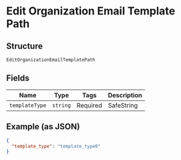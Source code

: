 
# Edit Organization Email Template Path

## Structure

`EditOrganizationEmailTemplatePath`

## Fields

| Name | Type | Tags | Description |
|  --- | --- | --- | --- |
| `templateType` | `string` | Required | SafeString |

## Example (as JSON)

```json
{
  "template_type": "template_type0"
}
```

